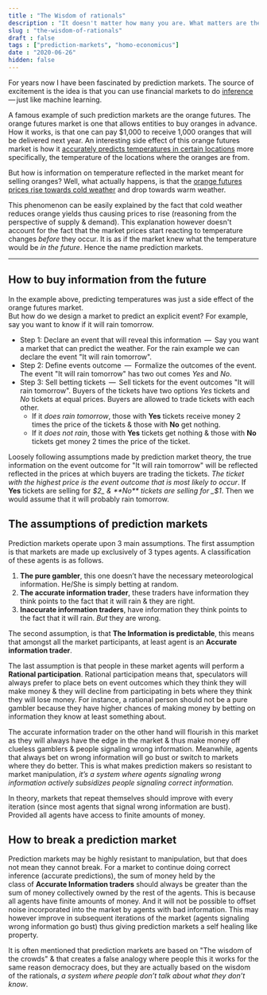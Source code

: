 ```yaml
---
title : "The Wisdom of rationals"
description : "It doesn't matter how many you are. What matters are the incentives."
slug : "the-wisdom-of-rationals"
draft : false
tags : ["prediction-markets", "homo-economicus"]
date : "2020-06-26"
hidden: false
---
```


For years now I have been fascinated by prediction markets. The source of excitement is  the idea is that you can use financial markets to do [inference](https://en.wikipedia.org/wiki/Inference) — just like machine learning.

A famous example of such prediction markets are the orange futures. The orange futures market is one that allows entities
to buy oranges in advance.
How it works, is that one can pay $1,000 to receive 1,000 oranges that will be delivered next year.
An interesting side effect of this orange futures market is how it [accurately predicts temperatures in certain locations](https://selectabstracts.wordpress.com/2011/11/16/can-orange-juice-help-forecast-the-weather/) more specifically, the temperature of the locations where the oranges are from.

But how is information on temperature reflected in the market meant for selling oranges? Well, what actually happens, is that the [orange futures prices rise towards cold weather](https://www.wsj.com/articles/orange-juice-futures-soar-as-weather-turns-cold-1416604154) and drop towards warm weather.

This phenomenon can be easily explained by the fact that cold weather reduces orange yields thus causing prices to rise (reasoning from the perspective of supply & demand).
This explanation however doesn't account for the fact that the market prices start reacting to temperature changes
_before_ they occur. It is as if the market knew what the temperature would be _in the future_. Hence the name prediction markets.

***

## How to buy information from the future

In the example above, predicting temperatures was just a side effect of the orange futures market.  
But how do we design a market to predict an explicit event? For example, say you want to know if it will
rain tomorrow.

- Step 1: Declare an event that will reveal this information  —  Say you want a market that can predict the weather.
  For the rain example we can declare the event "It will rain tomorrow".
- Step 2: Define events outcome  —  Formalize the outcomes of the event. The event "It will rain tomorrow" has two out comes *Yes* and *No*.
- Step 3: Sell betting tickets  —  Sell tickets for the event outcomes "It will rain tomorrow". Buyers of the tickets have two options
*Yes* tickets and *No* tickets at equal prices. Buyers are allowed to trade tickets with each other.
  - If it _does rain tomorrow_, those with **Yes** tickets receive money 2 times the price of the tickets & those with **No**
        get nothing.
  - If it _does not rain_, those with **Yes** tickets get nothing & those with **No** tickets get money 2 times the price
        of the ticket.

Loosely following assumptions made by prediction market theory, the true information on the event outcome for "It will rain tomorrow" will be
reflected reflected in the prices at which buyers are trading the tickets. _The ticket with the highest price is the event outcome that is most likely to occur_. If **Yes** tickets are selling for _$2_ & **No** tickets are selling for _$1_. Then we would assume that it will probably rain tomorrow.

## The assumptions of prediction markets

Prediction markets operate upon 3 main assumptions. The first assumption is that markets are made up exclusively of 3 types agents.
A classification of these agents is as follows.

1. **The pure gambler**, this one doesn’t have the necessary meteorological information. He/She is simply betting at random.
2. **The accurate information trader**, these traders have information they think points to the fact that it will rain & they are right.
3. **Inaccurate information traders**, have information they think points to the fact that it will rain. _But_ they are wrong.

The second assumption, is that **The Information is predictable**, this means that amongst all the market participants, at least agent is an **Accurate information trader**.

The last assumption is that people in these market agents will perform a **Rational participation**. Rational participation means that, speculators  will always prefer to place bets on event outcomes which they think they will make money & they will decline from participating in bets where they think they will lose money. For instance, a rational person should not be a pure gambler because they have higher  chances of making  money by betting on information they know at least something about.

The accurate information trader on the other hand will flourish in this market as they will always have the edge in the market & thus make money off clueless gamblers & people signaling wrong information. Meanwhile, agents that always bet on wrong information will go bust or switch to markets where they do better. This is what makes prediction makers so resistant to market manipulation, _it’s a system where agents signaling wrong information actively subsidizes people signaling  correct information._

In theory, markets that repeat themselves should improve with every iteration (since most agents that signal wrong information are bust).
Provided all agents have access to finite amounts of money.

## How to break a prediction market

Prediction markets may be highly resistant to manipulation, but that does not mean they cannot break.
For a market to continue doing correct inference (accurate predictions), the sum of money held by the  
class of **Accurate Information traders** should always be greater than the sum of money collectively owned by the rest of the agents.
This is because all agents have finite amounts of money. And it will not be possible to offset noise incorporated into the market by
agents with bad information.
This may however improve in subsequent iterations of the market (agents signaling wrong information go bust) thus giving prediction markets a self healing like property.

It is often mentioned that prediction markets are based on "The wisdom of the crowds" & that creates a false analogy where people this it works for the same reason democracy does, but they are actually based on the wisdom of the rationals, _a system where people don’t talk about what they don’t know_.
